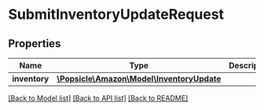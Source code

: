 # SubmitInventoryUpdateRequest

## Properties
Name | Type | Description | Notes
------------ | ------------- | ------------- | -------------
**inventory** | [**\Popsicle\Amazon\Model\InventoryUpdate**](InventoryUpdate.md) |  | [optional] 

[[Back to Model list]](../../README.md#documentation-for-models) [[Back to API list]](../../README.md#documentation-for-api-endpoints) [[Back to README]](../../README.md)

